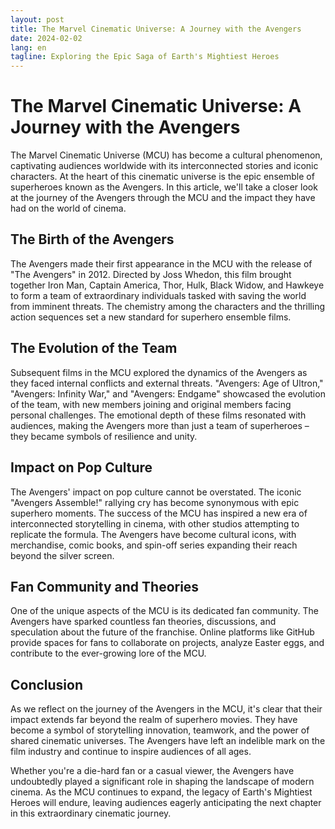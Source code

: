 ```yaml
---
layout: post
title: The Marvel Cinematic Universe: A Journey with the Avengers
date: 2024-02-02
lang: en
tagline: Exploring the Epic Saga of Earth's Mightiest Heroes
---
```


# The Marvel Cinematic Universe: A Journey with the Avengers

The Marvel Cinematic Universe (MCU) has become a cultural phenomenon, captivating audiences worldwide with its interconnected stories and iconic characters. At the heart of this cinematic universe is the epic ensemble of superheroes known as the Avengers. In this article, we'll take a closer look at the journey of the Avengers through the MCU and the impact they have had on the world of cinema.

## The Birth of the Avengers

The Avengers made their first appearance in the MCU with the release of "The Avengers" in 2012. Directed by Joss Whedon, this film brought together Iron Man, Captain America, Thor, Hulk, Black Widow, and Hawkeye to form a team of extraordinary individuals tasked with saving the world from imminent threats. The chemistry among the characters and the thrilling action sequences set a new standard for superhero ensemble films.

## The Evolution of the Team

Subsequent films in the MCU explored the dynamics of the Avengers as they faced internal conflicts and external threats. "Avengers: Age of Ultron," "Avengers: Infinity War," and "Avengers: Endgame" showcased the evolution of the team, with new members joining and original members facing personal challenges. The emotional depth of these films resonated with audiences, making the Avengers more than just a team of superheroes – they became symbols of resilience and unity.

## Impact on Pop Culture

The Avengers' impact on pop culture cannot be overstated. The iconic "Avengers Assemble!" rallying cry has become synonymous with epic superhero moments. The success of the MCU has inspired a new era of interconnected storytelling in cinema, with other studios attempting to replicate the formula. The Avengers have become cultural icons, with merchandise, comic books, and spin-off series expanding their reach beyond the silver screen.

## Fan Community and Theories

One of the unique aspects of the MCU is its dedicated fan community. The Avengers have sparked countless fan theories, discussions, and speculation about the future of the franchise. Online platforms like GitHub provide spaces for fans to collaborate on projects, analyze Easter eggs, and contribute to the ever-growing lore of the MCU.

## Conclusion

As we reflect on the journey of the Avengers in the MCU, it's clear that their impact extends far beyond the realm of superhero movies. They have become a symbol of storytelling innovation, teamwork, and the power of shared cinematic universes. The Avengers have left an indelible mark on the film industry and continue to inspire audiences of all ages.

Whether you're a die-hard fan or a casual viewer, the Avengers have undoubtedly played a significant role in shaping the landscape of modern cinema. As the MCU continues to expand, the legacy of Earth's Mightiest Heroes will endure, leaving audiences eagerly anticipating the next chapter in this extraordinary cinematic journey.
